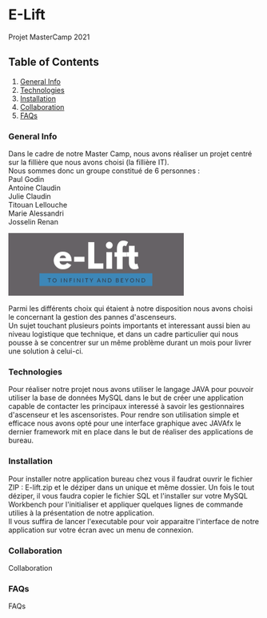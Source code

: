 # E-Lift
Projet MasterCamp 2021

## Table of Contents
1. [General Info](#general-info)
2. [Technologies](#technologies)
3. [Installation](#installation)
4. [Collaboration](#collaboration)
5. [FAQs](#faqs)


<a name="general-info"></a>
### General Info

Dans le cadre de notre Master Camp, nous avons réaliser un projet centré sur la fillière que nous avons choisi (la fillière IT).  
Nous sommes donc un groupe constitué de 6 personnes :  
Paul Godin  
Antoine Claudin  
Julie Claudin  
Titouan Lellouche  
Marie Alessandri  
Josselin Renan  

![Image text](/img/E-LIFT.png)

Parmi les différents choix qui étaient à notre disposition nous avons choisi le concernant la gestion des pannes d'ascenseurs.  
Un sujet touchant plusieurs points importants et interessant aussi bien au niveau logistique que technique, et dans un cadre particulier qui nous pousse à se concentrer sur un même problème durant un mois pour livrer une solution à celui-ci.

<a name="technologies"></a>
### Technologies

Pour réaliser notre projet nous avons utiliser le langage JAVA pour pouvoir utiliser la base de données MySQL dans le but de créer une application capable de contacter les principaux interessé à savoir les gestionnaires d'ascenseur et les ascensoristes. Pour rendre son utilisation simple et efficace nous avons opté pour une interface graphique avec JAVAfx le dernier framework mit en place dans le but de réaliser des applications de bureau.

<a name="installation"></a>
### Installation

Pour installer notre application bureau chez vous il faudrat ouvrir le fichier ZIP : E-lift.zip et le déziper dans un unique et même dossier. Un fois le tout déziper, il vous faudra copier le fichier SQL et l'installer sur votre MySQL Workbench pour l'initialiser et appliquer quelques lignes de commande utilies à la présentation de notre application.  
Il vous suffira de lancer l'executable pour voir apparaitre l'interface de notre application sur votre écran avec un menu de connexion.

<a name="collaboration"></a>
### Collaboration

Collaboration

<a name="faqs"></a>
### FAQs

FAQs
